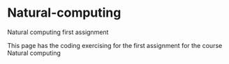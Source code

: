 # Natural-computing
Natural computing first assignment

This page has the coding exercising for the first assignment for the course Natural computing
